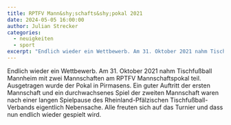 ```yaml
---
title: RPTFV Mann&shy;schafts&shy;pokal 2021
date: 2024-05-05 16:00:00
author: Julian Strecker
categories:
  - neuigkeiten
  - sport
excerpt: "Endlich wieder ein Wettbewerb. Am 31. Oktober 2021 nahm Tischfußball Mannheim mit zwei Mannschaften am RPTFV Mannschaftspokal teil."
---
```


Endlich wieder ein Wettbewerb. Am 31. Oktober 2021 nahm Tischfußball Mannheim mit zwei Mannschaften am RPTFV Mannschaftspokal teil. Ausgetragen wurde der Pokal in Pirmasens. Ein guter Auftritt der ersten Mannschaft und ein durchwachsenes Spiel der zweiten Mannschaft waren nach einer langen Spielpause des Rheinland-Pfälzischen Tischfußball-Verbands eigentlich Nebensache. Alle freuten sich auf das Turnier und dass nun endlich wieder gespielt wird.
